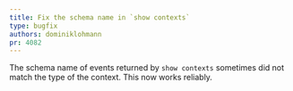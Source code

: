 ```yaml
---
title: Fix the schema name in `show contexts`
type: bugfix
authors: dominiklohmann
pr: 4082
---
```


The schema name of events returned by `show contexts` sometimes did not match
the type of the context. This now works reliably.
